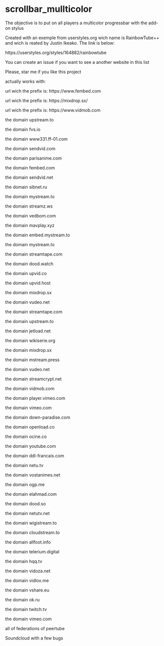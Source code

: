 # scrollbar_mullticolor
The objective is to put on all players a multicolor progressbar with the add-on stylus

Created with an exemple from userstyles.org wich name is RainbowTube++ and wich is reated by Justin Ikeako.
The link is below:
<link>https://userstyles.org/styles/164882/rainbowtube</link>

You can create an issue if you want to see a another website in this list

Please, star me if you like this project

actually works with:
<p>url wich the prefix is: <link>https://www.fembed.com</link> </p>
<p>url wich the prefix is: <link>https://mixdrop.sx/</link> </p>
<p>url wich the prefix is: <link>https://www.vidmob.com</link></p>
<p>the domain upstream.to </p>
<p>the domain fvs.io</p>
<p>the domain www331.ff-01.com</p>
<p>the domain sendvid.com</p>
<p>the domain parisanime.com</p>
<p>the domain fembed.com</p>
<p>the domain sendvid.net</p>
<p>the domain sibnet.ru</p>
<p>the domain mystream.to</p>
<p>the domain streamz.ws</p>
<p>the domain vedbom.com</p>
<p>the domain mavplay.xyz</p>
<p>the domain embed.mystream.to</p>
<p>the domain mystream.to</p>
<p>the domain streamtape.com</p>
<p>the domain dood.watch</p>
<p>the domain upvid.co</p>
<p>the domain upvid.host</p>
<p>the domain mixdrop.sx</p>
<p>the domain vudeo.net</p>
<p>the domain streamtape.com</p>
<p>the domain upstream.to</p>
<p>the domain jetload.net</p>
<p>the domain wikiserie.org</p>
<p>the domain mixdrop.sx</p>
<p>the domain mstream.press</p>
<p>the domain vudeo.net</p>
<p>the domain streamcrypt.net</p>
<p>the domain vidmob.com</p>
<p>the domain player.vimeo.com</p>
<p>the domain vimeo.com</p>
<p>the domain down-paradise.com</p>
<p>the domain openload.co</p>
<p>the domain ocine.co</p>
<p>the domain youtube.com</p>
<p>the domain ddl-francais.com</p>
<p>the domain netu.tv</p>
<p>the domain vostanimes.net</p>
<p>the domain ogp.me</p>
<p>the domain elahmad.com</p>
<p>the domain dood.so</p>
<p>the domain netutv.net</p>
<p>the domain wigistream.to</p>
<p>the domain cloudstream.to</p>
<p>the domain allfoot.info</p>
<p>the domain telerium.digital</p>
<p>the domain hqq.tv</p>
<p>the domain vidoza.net</p>
<p>the domain vidlox.me</p>
<p>the domain vshare.eu</p>
<p>the domain ok.ru</p>
<p>the domain twitch.tv</p>
<p>the domain vimeo.com</p>
<p>all of federations of peertube</p>
<p>Soundcloud with a few bugs <p>
